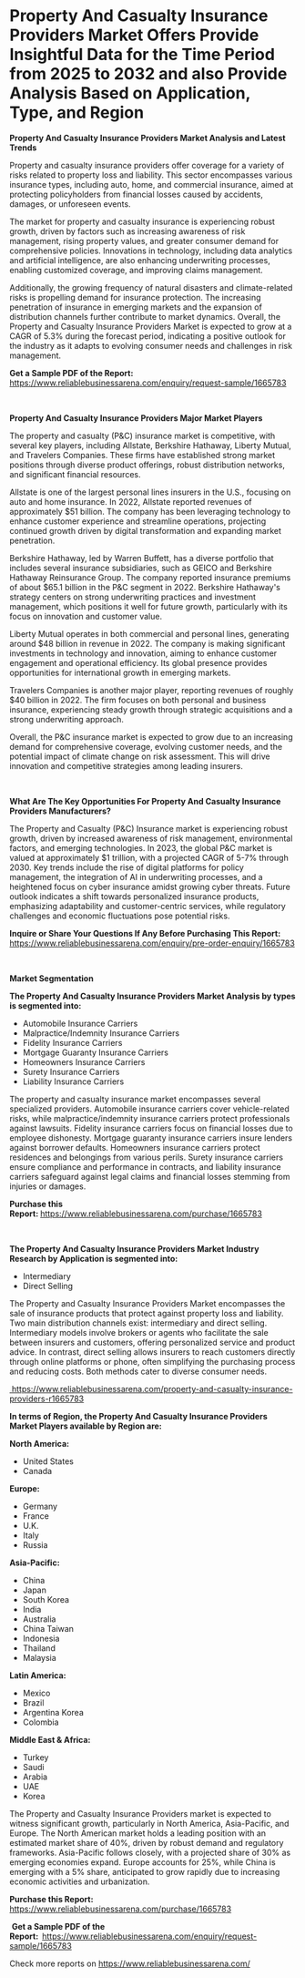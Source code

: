 <p><h1>Property And Casualty Insurance Providers Market Offers Provide Insightful Data for the Time Period from 2025 to 2032 and also Provide Analysis Based on Application, Type, and Region</h1></p><p><strong>Property And Casualty Insurance Providers Market Analysis and Latest Trends</strong></p>
<p><p>Property and casualty insurance providers offer coverage for a variety of risks related to property loss and liability. This sector encompasses various insurance types, including auto, home, and commercial insurance, aimed at protecting policyholders from financial losses caused by accidents, damages, or unforeseen events. </p><p>The market for property and casualty insurance is experiencing robust growth, driven by factors such as increasing awareness of risk management, rising property values, and greater consumer demand for comprehensive policies. Innovations in technology, including data analytics and artificial intelligence, are also enhancing underwriting processes, enabling customized coverage, and improving claims management. </p><p>Additionally, the growing frequency of natural disasters and climate-related risks is propelling demand for insurance protection. The increasing penetration of insurance in emerging markets and the expansion of distribution channels further contribute to market dynamics. Overall, the Property and Casualty Insurance Providers Market is expected to grow at a CAGR of 5.3% during the forecast period, indicating a positive outlook for the industry as it adapts to evolving consumer needs and challenges in risk management.</p></p>
<p><strong>Get a Sample PDF of the Report:&nbsp;</strong> <a href="https://www.reliablebusinessarena.com/enquiry/request-sample/1665783?utm_campaign=1789&utm_medium=2&utm_source=Github&utm_content=ia&utm_term=09032025&utm_id=property-and-casualty-insurance-providers">https://www.reliablebusinessarena.com/enquiry/request-sample/1665783</a></p>
<p>&nbsp;</p>
<p><strong>Property And Casualty Insurance Providers Major Market Players</strong></p>
<p><p>The property and casualty (P&C) insurance market is competitive, with several key players, including Allstate, Berkshire Hathaway, Liberty Mutual, and Travelers Companies. These firms have established strong market positions through diverse product offerings, robust distribution networks, and significant financial resources.</p><p>Allstate is one of the largest personal lines insurers in the U.S., focusing on auto and home insurance. In 2022, Allstate reported revenues of approximately $51 billion. The company has been leveraging technology to enhance customer experience and streamline operations, projecting continued growth driven by digital transformation and expanding market penetration.</p><p>Berkshire Hathaway, led by Warren Buffett, has a diverse portfolio that includes several insurance subsidiaries, such as GEICO and Berkshire Hathaway Reinsurance Group. The company reported insurance premiums of about $65.1 billion in the P&C segment in 2022. Berkshire Hathaway's strategy centers on strong underwriting practices and investment management, which positions it well for future growth, particularly with its focus on innovation and customer value.</p><p>Liberty Mutual operates in both commercial and personal lines, generating around $48 billion in revenue in 2022. The company is making significant investments in technology and innovation, aiming to enhance customer engagement and operational efficiency. Its global presence provides opportunities for international growth in emerging markets.</p><p>Travelers Companies is another major player, reporting revenues of roughly $40 billion in 2022. The firm focuses on both personal and business insurance, experiencing steady growth through strategic acquisitions and a strong underwriting approach.</p><p>Overall, the P&C insurance market is expected to grow due to an increasing demand for comprehensive coverage, evolving customer needs, and the potential impact of climate change on risk assessment. This will drive innovation and competitive strategies among leading insurers.</p></p>
<p>&nbsp;</p>
<p><strong>What Are The Key Opportunities For Property And Casualty Insurance Providers Manufacturers?</strong></p>
<p><p>The Property and Casualty (P&C) Insurance market is experiencing robust growth, driven by increased awareness of risk management, environmental factors, and emerging technologies. In 2023, the global P&C market is valued at approximately $1 trillion, with a projected CAGR of 5-7% through 2030. Key trends include the rise of digital platforms for policy management, the integration of AI in underwriting processes, and a heightened focus on cyber insurance amidst growing cyber threats. Future outlook indicates a shift towards personalized insurance products, emphasizing adaptability and customer-centric services, while regulatory challenges and economic fluctuations pose potential risks.</p></p>
<p><strong>Inquire or Share Your Questions If Any Before Purchasing This Report:</strong> <a href="https://www.reliablebusinessarena.com/enquiry/pre-order-enquiry/1665783?utm_campaign=1789&utm_medium=2&utm_source=Github&utm_content=ia&utm_term=09032025&utm_id=property-and-casualty-insurance-providers">https://www.reliablebusinessarena.com/enquiry/pre-order-enquiry/1665783</a></p>
<p>&nbsp;</p>
<p><strong>Market Segmentation</strong></p>
<p><strong>The Property And Casualty Insurance Providers Market Analysis by types is segmented into:</strong></p>
<p><ul><li>Automobile Insurance Carriers</li><li>Malpractice/Indemnity Insurance Carriers</li><li>Fidelity Insurance Carriers</li><li>Mortgage Guaranty Insurance Carriers</li><li>Homeowners Insurance Carriers</li><li>Surety Insurance Carriers</li><li>Liability Insurance Carriers</li></ul></p>
<p><p>The property and casualty insurance market encompasses several specialized providers. Automobile insurance carriers cover vehicle-related risks, while malpractice/indemnity insurance carriers protect professionals against lawsuits. Fidelity insurance carriers focus on financial losses due to employee dishonesty. Mortgage guaranty insurance carriers insure lenders against borrower defaults. Homeowners insurance carriers protect residences and belongings from various perils. Surety insurance carriers ensure compliance and performance in contracts, and liability insurance carriers safeguard against legal claims and financial losses stemming from injuries or damages.</p></p>
<p><strong>Purchase this Report:&nbsp;</strong><a href="https://www.reliablebusinessarena.com/purchase/1665783?utm_campaign=1789&utm_medium=2&utm_source=Github&utm_content=ia&utm_term=09032025&utm_id=property-and-casualty-insurance-providers">https://www.reliablebusinessarena.com/purchase/1665783</a></p>
<p>&nbsp;</p>
<p><strong>The Property And Casualty Insurance Providers Market Industry Research by Application is segmented into:</strong></p>
<p><ul><li>Intermediary</li><li>Direct Selling</li></ul></p>
<p><p>The Property and Casualty Insurance Providers Market encompasses the sale of insurance products that protect against property loss and liability. Two main distribution channels exist: intermediary and direct selling. Intermediary models involve brokers or agents who facilitate the sale between insurers and customers, offering personalized service and product advice. In contrast, direct selling allows insurers to reach customers directly through online platforms or phone, often simplifying the purchasing process and reducing costs. Both methods cater to diverse consumer needs.</p></p>
<p><a href="https://www.reliablebusinessarena.com/property-and-casualty-insurance-providers-r1665783?utm_campaign=1789&utm_medium=2&utm_source=Github&utm_content=ia&utm_term=09032025&utm_id=property-and-casualty-insurance-providers">&nbsp;https://www.reliablebusinessarena.com/property-and-casualty-insurance-providers-r1665783</a></p>
<p><strong>In terms of Region, the Property And Casualty Insurance Providers Market Players available by Region are:</strong></p>
<p>
    <p> <strong> North America: </strong>
        <ul>
            <li>United States</li>
            <li>Canada</li>
        </ul>
        </p> 
    <p> <strong> Europe: </strong>
        <ul>
            <li>Germany</li>
            <li>France</li>
            <li>U.K.</li>
            <li>Italy</li>
            <li>Russia</li>
        </ul>
        </p> 
    <p> <strong> Asia-Pacific: </strong>
        <ul>
            <li>China</li>
            <li>Japan</li>
            <li>South Korea</li>
            <li>India</li>
            <li>Australia</li>
            <li>China Taiwan</li>
            <li>Indonesia</li>
            <li>Thailand</li>
            <li>Malaysia</li>
        </ul>
        </p> 
    <p> <strong> Latin America: </strong>
        <ul>
            <li>Mexico</li>
            <li>Brazil</li>
            <li>Argentina Korea</li>
            <li>Colombia</li>
        </ul>
        </p> 
    <p> <strong> Middle East & Africa: </strong>
        <ul>
            <li>Turkey</li>
            <li>Saudi</li>
            <li>Arabia</li>
            <li>UAE</li>
            <li>Korea</li>
        </ul>
    </p>
    </p>
<p><p>The Property and Casualty Insurance Providers market is expected to witness significant growth, particularly in North America, Asia-Pacific, and Europe. The North American market holds a leading position with an estimated market share of 40%, driven by robust demand and regulatory frameworks. Asia-Pacific follows closely, with a projected share of 30% as emerging economies expand. Europe accounts for 25%, while China is emerging with a 5% share, anticipated to grow rapidly due to increasing economic activities and urbanization.</p></p>
<p><strong>Purchase this Report: </strong><a href="https://www.reliablebusinessarena.com/purchase/1665783?utm_campaign=1789&utm_medium=2&utm_source=Github&utm_content=ia&utm_term=09032025&utm_id=property-and-casualty-insurance-providers">https://www.reliablebusinessarena.com/purchase/1665783</a></p>
<p>&nbsp;<strong>Get a Sample PDF of the Report:&nbsp;&nbsp;</strong><a href="https://www.reliablebusinessarena.com/enquiry/request-sample/1665783?utm_campaign=1789&utm_medium=2&utm_source=Github&utm_content=ia&utm_term=09032025&utm_id=property-and-casualty-insurance-providers">https://www.reliablebusinessarena.com/enquiry/request-sample/1665783</a></p>
<p><strong></strong></p>
<p>Check more reports on <a href="https://www.reliablebusinessarena.com/?utm_campaign=1789&utm_medium=2&utm_source=Github&utm_content=ia&utm_term=09032025&utm_id=property-and-casualty-insurance-providers">https://www.reliablebusinessarena.com/</a></p>